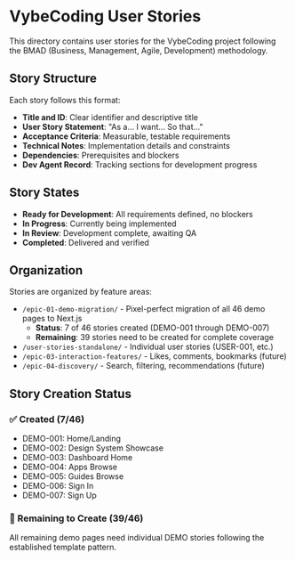 # VybeCoding User Stories

This directory contains user stories for the VybeCoding project following the BMAD (Business, Management, Agile, Development) methodology.

## Story Structure

Each story follows this format:
- **Title and ID**: Clear identifier and descriptive title
- **User Story Statement**: "As a... I want... So that..."
- **Acceptance Criteria**: Measurable, testable requirements
- **Technical Notes**: Implementation details and constraints
- **Dependencies**: Prerequisites and blockers
- **Dev Agent Record**: Tracking sections for development progress

## Story States

- **Ready for Development**: All requirements defined, no blockers
- **In Progress**: Currently being implemented
- **In Review**: Development complete, awaiting QA
- **Completed**: Delivered and verified

## Organization

Stories are organized by feature areas:
- `/epic-01-demo-migration/` - Pixel-perfect migration of all 46 demo pages to Next.js
  - **Status**: 7 of 46 stories created (DEMO-001 through DEMO-007)
  - **Remaining**: 39 stories need to be created for complete coverage
- `/user-stories-standalone/` - Individual user stories (USER-001, etc.)
- `/epic-03-interaction-features/` - Likes, comments, bookmarks (future)
- `/epic-04-discovery/` - Search, filtering, recommendations (future)

## Story Creation Status

### ✅ Created (7/46)
- DEMO-001: Home/Landing
- DEMO-002: Design System Showcase  
- DEMO-003: Dashboard Home
- DEMO-004: Apps Browse
- DEMO-005: Guides Browse
- DEMO-006: Sign In
- DEMO-007: Sign Up

### 🔄 Remaining to Create (39/46)
All remaining demo pages need individual DEMO stories following the established template pattern.